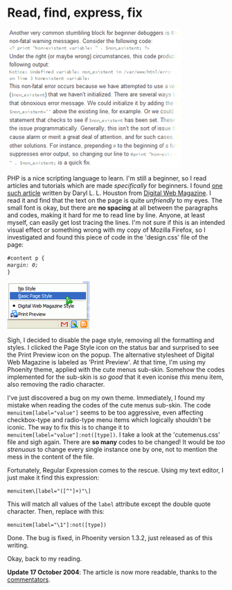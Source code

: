 Read, find, express, fix
===

[![hard-to-read text of the 'PHPitfalls: Five Beginner Mistakes to Avoid' article on Digital Web Magazine](/blog/images/screenshots/web/text_phpitfalls_article_digital_web_magazine.png)](http://digital-web.com/articles/phpitfalls/ "PHPitfalls: Five Beginner Mistakes to Avoid")

PHP is a nice scripting language to learn. I'm still a beginner, so I read articles and tutorials which are made *specifically* for beginners. I found [one such article](http://digital-web.com/articles/phpitfalls/ "PHPitfalls: Five Beginner Mistakes to Avoid") written by Daryl L. L. Houston from [Digital Web Magazine](http://digital-web.com/). I read it and find that the text on the page is quite *unfriendly* to my eyes. The small font is okay, but there are **no spacing** at all between the paragraphs and codes, making it hard for me to read line by line. Anyone, at least myself, can easily get lost tracing the lines. I'm not sure if this is an intended visual effect or something wrong with my copy of Mozilla Firefox, so I investigated and found this piece of code in the 'design.css' file of the page:

<pre><code>#content p {
<em>margin: 0;</em>
}</code></pre>
![iconic 'Print Preview' menu item appearing on the menupopup of the Page Style button on Mozilla Firefox's statusbar](/blog/images/screenshots/firefox/iconic_print_preview_radio_menuitem_page_style_statusbar.png)

Sigh, I decided to disable the page style, removing all the formatting and styles. I clicked the Page Style icon on the status bar and surprised to see the Print Preview icon on the popup. The alternative stylesheet of Digital Web Magazine is labeled as 'Print Preview'. At that time, I'm using my Phoenity theme, applied with the cute menus sub-skin. Somehow the codes implemented for the sub-skin is *so good* that it even iconise *this* menu item, also removing the radio character.

I've just discovered a bug on my own theme. Immediately, I found my mistake when reading the codes of the cute menus sub-skin. The code `menuitem[label="value"]` seems to be too aggressive, even affecting checkbox-type and radio-type menu items which logically shouldn't be iconic. The way to fix this is to change it to `menuitem[label="value"]:not([type])`. I take a look at the 'cutemenus.css' file and sigh again. There are **so many** codes to be changed! It would be *too strenuous* to change every single instance one by one, not to mention the mess in the content of the file.

Fortunately, Regular Expression comes to the rescue. Using my text editor, I just make it find this expression:

```
menuitem\[label="([^"]+)"\]
```

This will match all values of the `label` attribute except the double quote character. Then, replace with this:

```
menuitem[label="\1"]:not([type])
```

Done. The bug is fixed, in Phoenity version 1.3.2, just released as of this writing.

Okay, back to my reading.

**Update 17 October 2004**: The article is now more readable, thanks to the [commentators](http://digital-web.com/articles/phpitfalls/comments/ "PHPitfalls: Five Beginner Mistakes to Avoid : Comments").